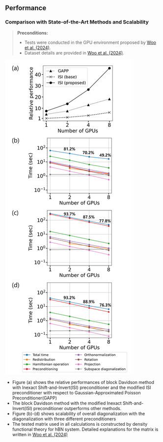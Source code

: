 ## Performance

### Comparison with State-of-the-Art Methods and Scalability 

> **Preconditions:**
> * Tests were conducted in the GPU environment proposed by [Woo et al. (2024)](https://doi.org/10.1021/acs.jctc.4c00721).
> * Dataset details are provided in [Woo et al. (2024)](https://doi.org/10.1021/acs.jctc.4c00721).

![Comparison with existing methods](./Figure5.png)

* Figure (a) shows the relative performances of block Davidson method with Inexact Shift-and-Invert(ISI) preconditioner and the modified ISI preconditioner with respect to Gaussian-Approximated Poisson Preconditioner(GAPP)
* The block Davidson method with the modified Inexact Shift-and-Invert(ISI) preconditioner outperforms other methods. 
* Figure (b)-(d) shows scalability of overall diagonalization with the diagonalization with three different preconditioners 
* The tested matrix used in all calculations is constructed by density functional theory for hBN system. Detailed explanations for the matrix is written in [Woo et al. (2024)](https://doi.org/10.1021/acs.jctc.4c00721)